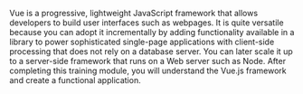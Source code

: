 Vue is a progressive, lightweight JavaScript framework that allows developers to build user interfaces such as webpages. It is quite versatile because you can adopt it incrementally by adding functionality available in a library to power sophisticated single-page applications with client-side processing that does not rely on a database server. You can later scale it up to a server-side framework that runs on a Web server such as Node. After completing this training module, you will understand the Vue.js framework and create a functional application.